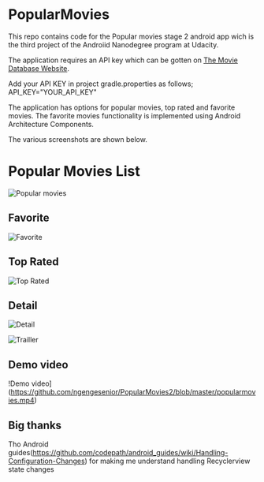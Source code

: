 # PopularMovies
This repo contains code for the Popular movies stage 2 android app wich is the third project of the Androiid Nanodegree program at Udacity.

The application requires an API key which can be gotten on [The Movie Database Website](https://www.themoviedb.org).

Add your API KEY in project gradle.properties as follows;
API_KEY="YOUR_API_KEY"

The application has options for popular movies, top rated and favorite movies. The favorite movies functionality is implemented using Android Architecture Components.

The various screenshots are shown below.

# Popular Movies List

![Popular movies](https://github.com/ngengesenior/PopularMovies2/blob/master/initScreen.png)

## Favorite

![Favorite](https://github.com/ngengesenior/PopularMovies2/blob/master/favorite.png)

## Top Rated

![Top Rated](https://github.com/ngengesenior/PopularMovies2/blob/master/top_rated.png)

## Detail

![Detail](https://github.com/ngengesenior/PopularMovies2/blob/master/detail.png)


![Trailler](https://github.com/ngengesenior/PopularMovies2/blob/master/detailview.png)

## Demo video

!Demo video](https://github.com/ngengesenior/PopularMovies2/blob/master/popularmovies.mp4)


## Big thanks
Tho Android guides(https://github.com/codepath/android_guides/wiki/Handling-Configuration-Changes) for making me understand handling Recyclerview state changes 




